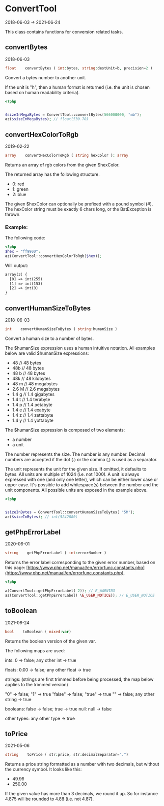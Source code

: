 ConvertTool
=====================
2018-06-03 -> 2021-06-24



This class contains functions for conversion related tasks.



convertBytes
-----------
2018-06-03


```php
float    convertBytes ( int:bytes, string:destUnit=b, precision=2 )
```

Convert a bytes number to another unit.

If the unit is "h", then a human format is returned (i.e. the unit is chosen based on
human readability criteria).



```php
<?php


$sizeInMegaBytes = ConvertTool::convertBytes(566000000, "mb");
az($sizeInMegaBytes); // float(539.78)


```




convertHexColorToRgb
-----------
2019-02-22


```php
array    convertHexColorToRgb ( string hexColor ): array
```

Returns an array of rgb colors from the given $hexColor.

The returned array has the following structure.
- 0: red
- 1: green
- 2: blue

The given $hexColor can optionally be prefixed with a pound symbol (#).
The hexColor string must be exactly 6 chars long, or the BatException is thrown.


### Example:

The following code:

```php
<?php
$hex = "ff9900";
az(ConvertTool::convertHexColorToRgb($hex));

```


Will output:

```html
array(3) {
  [0] => int(255)
  [1] => int(153)
  [2] => int(0)
}

```



convertHumanSizeToBytes
-----------
2018-06-03


```php
int    convertHumanSizeToBytes ( string:humanSize )
```

Convert a human size to a number of bytes.


The $humanSize expression uses a human intuitive notation. All examples below are valid $humanSize expressions:

- 48          // 48 bytes
- 48b         // 48 bytes
- 48 b        // 48 bytes
- 48k         // 48 kilobytes
- 48 m        // 48 megabytes
- 2.6 M       // 2.6 megabytes
- 1.4 g       // 1.4 gigabytes
- 1.4 t       // 1.4 terabyte
- 1.4 p       // 1.4 petabyte
- 1.4 e       // 1.4 exabyte
- 1.4 z       // 1.4 zettabyte
- 1.4 y       // 1.4 yottabyte


The $humanSize expression is composed of two elements:

- a number
- a unit

The number represents the size.
The number is any number. Decimal numbers are accepted if the dot (.) or the comma (,) is used as a separator.

The unit represents the unit for the given size.
If omitted, it defaults to bytes.
All units are multiple of 1024 (i.e. not 1000).
A unit is always expressed with one (and only one letter), which can be either lower case or upper case.
It's possible to add whitespace(s) between the number and the unit components.
All possible units are exposed in the example above.



```php
<?php


$sizeInBytes = ConvertTool::convertHumanSizeToBytes( "5M");
az($sizeInBytes); // int(5242880)


```



getPhpErrorLabel
----------
2020-06-01


```php
string    getPhpErrorLabel ( int:errorNumber )
```

Returns the error label corresponding to the given error number, based on this page: [https://www.php.net/manual/en/errorfunc.constants.php](https://www.php.net/manual/en/errorfunc.constants.php).
     
     

```php
<?php

a(ConvertTool::getPhpErrorLabel( 2)); // E_WARNING
az(ConvertTool::getPhpErrorLabel( \E_USER_NOTICE)); // E_USER_NOTICE

```



toBoolean
----------
2021-06-24


```php
bool    toBoolean ( mixed:var)
```

Returns the boolean version of the given var.

The following maps are used:

ints:
0 -> false; any other int -> true

floats:
0.00 -> false; any other float -> true

strings: (strings are first trimmed before being processed, the map below applies to the trimmed version)

"0" -> false; "1" -> true
"false" -> false; "true" -> true
"" -> false;
any other string -> true


booleans:
false -> false; true -> true
null:
null -> false

other types:
any other type -> true



toPrice
----------
2021-05-06


```php
string    toPrice ( str:price, str:decimalSeparator=".")
```


Returns a price string formatted as a number with two decimals, but without the currency symbol.
It looks like this:

- 49.99
- 250.00


If the given value has more than 3 decimals, we round it up.
So for instance 4.875 will be rounded to 4.88 (i.e. not 4.87).

     
    